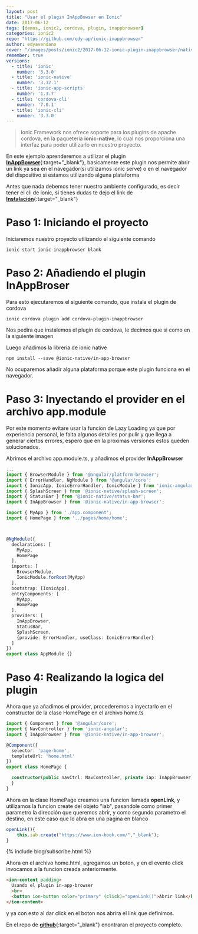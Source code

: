 ```yaml
---
layout: post
title: "Usar el plugin InAppBowser en Ionic"
date: 2017-06-12
tags: [demos, ionic2, cordova, plugin, inappbrowser]
categories: ionic2
repo: "https://github.com/edy-ap/ionic-inappbrowser"
author: edyavendano
cover: "/images/posts/ionic2/2017-06-12-ionic-plugin-inappbrowser/native3.jpg"
remember: true
versions:
  - title: 'ionic'
    number: '3.3.0'
  - title: 'ionic-native'
    number: '3.12.1'
  - title: 'ionic-app-scripts'
    number: '1.3.7'
  - title: 'cordova-cli'
    number: '7.0.1'
  - title: 'ionic-cli'
    number: '3.3.0'
---
```


> Ionic Framework nos ofrece soporte para los plugins de apache cordova, en la paqueteria **ionic-native**, lo cual nos proporciona
una interfaz para poder utilizarlo en nuestro proyecto.

En este ejemplo aprenderemos a utilizar el plugin [**InAppBowser**](https://ionicframework.com/docs/native/in-app-browser/){:target="_blank"}, basicamente este plugin nos permite abrir un link ya sea en el navegador(si utilizamos ionic serve) o
en el navegador del dispositivo si estamos utilizando alguna plataforma

Antes que nada debemos tener nuestro ambiente configurado, es decir tener el cli de ionic, si tienes dudas te dejo el link
de [**Instalación**]( https://ionicframework.com/docs/intro/installation/){:target="_blank"}
 

# Paso 1: Iniciando el proyecto 
Iniciaremos nuestro proyecto utilizando el siguiente comando

```
ionic start ionic-inappbrowser blank
```

# Paso 2: Añadiendo el plugin **InAppBroser**

Para esto ejecutaremos el siguiente comando, que instala el plugin de cordova

```
ionic cordova plugin add cordova-plugin-inappbrowser
```

Nos pedira que instalemos el plugin de cordova, le decimos que si como en la siguiente imagen

<amp-img width="389" height="248" layout="responsive" src="{{site.path}}/images/posts/ionic2/2017-06-12-ionic-plugin-inappbrowser/cli-plugin-cordova.png" alt="cli-plugin-cordova"></amp-img>

Luego añadimos la libreria de ionic native

```
npm install --save @ionic-native/in-app-browser
```

No ocuparemos añadir alguna plataforma porque este plugin funciona en el navegador.

# Paso 3: Inyectando el provider en el archivo app.module

Por este momento evitare usar la funcion de Lazy Loading ya que por experiencia personal, le falta algunos detalles por pulir y que llega a generar ciertos errores, espero que en la proximas 
versiones estos queden solucionados.

Abrimos el archivo app.module.ts, y añadimos el provider **InAppBrowser**

```ts
...
import { BrowserModule } from '@angular/platform-browser';
import { ErrorHandler, NgModule } from '@angular/core';
import { IonicApp, IonicErrorHandler, IonicModule } from 'ionic-angular';
import { SplashScreen } from '@ionic-native/splash-screen';
import { StatusBar } from '@ionic-native/status-bar';
import { InAppBrowser } from '@ionic-native/in-app-browser';

import { MyApp } from './app.component';
import { HomePage } from '../pages/home/home';



@NgModule({
  declarations: [
    MyApp,
    HomePage
  ],
  imports: [
    BrowserModule,
    IonicModule.forRoot(MyApp)
  ],
  bootstrap: [IonicApp],
  entryComponents: [
    MyApp,
    HomePage
  ],
  providers: [
    InAppBrowser,
    StatusBar,
    SplashScreen,
    {provide: ErrorHandler, useClass: IonicErrorHandler}
  ]
})
export class AppModule {}
```

# Paso 4: Realizando la logica del plugin

Ahora que ya añadimos el provider, procederemos a inyectarlo en el constructor de la clase
HomePage  en el archivo home.ts

```ts
import { Component } from '@angular/core';
import { NavController } from 'ionic-angular';
import { InAppBrowser } from '@ionic-native/in-app-browser';

@Component({
  selector: 'page-home',
  templateUrl: 'home.html'
})
export class HomePage {

  constructor(public navCtrl: NavController, private iap: InAppBrowser) {
  }
}
```

Ahora en la clase HomePage creamos una funcion llamada **openLink**, 
y utilizamos la funcion create del objeto "iab", pasandole como primer parametro
la dirección que queremos abrir, y como segundo parametro el destino, en este caso
que lo abra en una pagina en blanco

```ts
openLink(){
    this.iab.create("https://www.ion-book.com/","_blank");
}
```

{% include blog/subscribe.html %}

Ahora en el archivo home.html, agregamos un boton, y en el evento click invocamos a la 
funcion creada anteriormente.

```html
<ion-content padding>
  Usando el plugin in-app-browser
  <br>
  <button ion-button color="primary" (click)="openLink()">Abrir link</button>
</ion-content>
```

y ya con esto al dar click en el boton nos abrira el link que definimos.

En el repo de [**github**](https://github.com/edy-ap/ionic-inappbrowser/){:target="_blank"} enontraran el proyecto completo.
